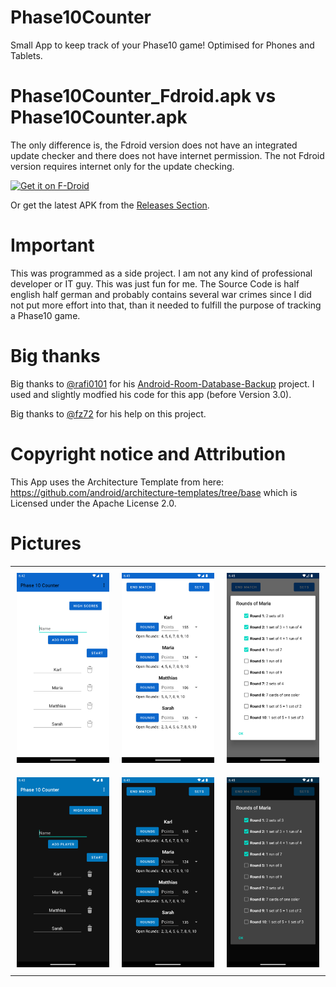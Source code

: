 # Phase10Counter
Small App to keep track of your Phase10 game! Optimised for Phones and Tablets.

# Phase10Counter_Fdroid.apk vs Phase10Counter.apk
The only difference is, the Fdroid version does not have an integrated update checker and there does not have internet permission. The not Fdroid version requires internet only for the update checking.

[<img src="https://fdroid.gitlab.io/artwork/badge/get-it-on.png"
     alt="Get it on F-Droid"
     height="80">](https://f-droid.org/packages/com.tjEnterprises.phase10Counter/)

Or get the latest APK from the [Releases Section](https://github.com/etwasmitbaum/Phase10Counter/releases/latest).

# Important
This was programmed as a side project. I am not any kind of professional developer or IT guy. This was just fun for me.
The Source Code is half english half german and probably contains several war crimes since I did not put more effort into that, than it needed to fulfill the purpose of tracking a Phase10 game.

# Big thanks
Big thanks to [@rafi0101](https://github.com/rafi0101) for his [Android-Room-Database-Backup](https://github.com/rafi0101/Android-Room-Database-Backup) project. I used and slightly modfied his code for this app (before Version 3.0).

Big thanks to [@fz72](https://github.com/fz72) for his help on this project.

# Copyright notice and Attribution
This App uses the Architecture Template from here: https://github.com/android/architecture-templates/tree/base which is Licensed under the Apache License 2.0.

# Pictures


<div id="image-table">
    <table>
	    <tr>
    	    <td style="padding:10px">
        	    <img src="/metadata/en-US/images/phoneScreenshots/1.png" width="256"/>
      	    </td>
            <td style="padding:10px">
            	<img src="/metadata/en-US/images/phoneScreenshots/2.png" width="256"/>
            </td>
            <td style="padding:10px">
            	<img src="/metadata/en-US/images/phoneScreenshots/3.png" width="256"/>
            </td>
        </tr>
        <tr>
    	    <td style="padding:10px">
        	    <img src="/metadata/en-US/images/phoneScreenshots/4.png" width="256"/>
      	    </td>
            <td style="padding:10px">
            	<img src="/metadata/en-US/images/phoneScreenshots/5.png" width="256"/>
            </td>
            <td style="padding:10px">
            	<img src="/metadata/en-US/images/phoneScreenshots/6.png" width="256"/>
            </td>
        </tr>
    </table>
</div>
